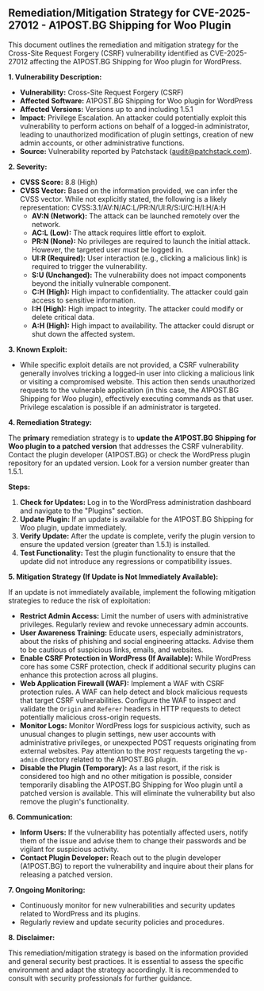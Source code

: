## Remediation/Mitigation Strategy for CVE-2025-27012 - A1POST.BG Shipping for Woo Plugin

This document outlines the remediation and mitigation strategy for the Cross-Site Request Forgery (CSRF) vulnerability identified as CVE-2025-27012 affecting the A1POST.BG Shipping for Woo plugin for WordPress.

**1. Vulnerability Description:**

*   **Vulnerability:** Cross-Site Request Forgery (CSRF)
*   **Affected Software:** A1POST.BG Shipping for Woo plugin for WordPress
*   **Affected Versions:** Versions up to and including 1.5.1
*   **Impact:** Privilege Escalation.  An attacker could potentially exploit this vulnerability to perform actions on behalf of a logged-in administrator, leading to unauthorized modification of plugin settings, creation of new admin accounts, or other administrative functions.
*   **Source:** Vulnerability reported by Patchstack (audit@patchstack.com).

**2. Severity:**

*   **CVSS Score:** 8.8 (High)
*   **CVSS Vector:** Based on the information provided, we can infer the CVSS vector.  While not explicitly stated, the following is a likely representation: CVSS:3.1/AV:N/AC:L/PR:N/UI:R/S:U/C:H/I:H/A:H
    *   **AV:N (Network):** The attack can be launched remotely over the network.
    *   **AC:L (Low):** The attack requires little effort to exploit.
    *   **PR:N (None):** No privileges are required to launch the initial attack.  However, the targeted user *must* be logged in.
    *   **UI:R (Required):** User interaction (e.g., clicking a malicious link) is required to trigger the vulnerability.
    *   **S:U (Unchanged):**  The vulnerability does not impact components beyond the initially vulnerable component.
    *   **C:H (High):**  High impact to confidentiality. The attacker could gain access to sensitive information.
    *   **I:H (High):** High impact to integrity. The attacker could modify or delete critical data.
    *   **A:H (High):** High impact to availability. The attacker could disrupt or shut down the affected system.

**3. Known Exploit:**

*   While specific exploit details are not provided, a CSRF vulnerability generally involves tricking a logged-in user into clicking a malicious link or visiting a compromised website. This action then sends unauthorized requests to the vulnerable application (in this case, the A1POST.BG Shipping for Woo plugin), effectively executing commands as that user.  Privilege escalation is possible if an administrator is targeted.

**4. Remediation Strategy:**

The **primary** remediation strategy is to **update the A1POST.BG Shipping for Woo plugin to a patched version** that addresses the CSRF vulnerability.  Contact the plugin developer (A1POST.BG) or check the WordPress plugin repository for an updated version.  Look for a version number greater than 1.5.1.

**Steps:**

1.  **Check for Updates:**  Log in to the WordPress administration dashboard and navigate to the "Plugins" section.
2.  **Update Plugin:**  If an update is available for the A1POST.BG Shipping for Woo plugin, update immediately.
3.  **Verify Update:** After the update is complete, verify the plugin version to ensure the updated version (greater than 1.5.1) is installed.
4.  **Test Functionality:**  Test the plugin functionality to ensure that the update did not introduce any regressions or compatibility issues.

**5. Mitigation Strategy (If Update is Not Immediately Available):**

If an update is not immediately available, implement the following mitigation strategies to reduce the risk of exploitation:

*   **Restrict Admin Access:** Limit the number of users with administrative privileges. Regularly review and revoke unnecessary admin accounts.
*   **User Awareness Training:** Educate users, especially administrators, about the risks of phishing and social engineering attacks. Advise them to be cautious of suspicious links, emails, and websites.
*   **Enable CSRF Protection in WordPress (If Available):** While WordPress core has some CSRF protection, check if additional security plugins can enhance this protection across all plugins.
*   **Web Application Firewall (WAF):** Implement a WAF with CSRF protection rules. A WAF can help detect and block malicious requests that target CSRF vulnerabilities.  Configure the WAF to inspect and validate the `Origin` and `Referer` headers in HTTP requests to detect potentially malicious cross-origin requests.
*   **Monitor Logs:**  Monitor WordPress logs for suspicious activity, such as unusual changes to plugin settings, new user accounts with administrative privileges, or unexpected POST requests originating from external websites.  Pay attention to the `POST` requests targeting the `wp-admin` directory related to the A1POST.BG plugin.
*   **Disable the Plugin (Temporary):**  As a last resort, if the risk is considered too high and no other mitigation is possible, consider temporarily disabling the A1POST.BG Shipping for Woo plugin until a patched version is available. This will eliminate the vulnerability but also remove the plugin's functionality.

**6. Communication:**

*   **Inform Users:**  If the vulnerability has potentially affected users, notify them of the issue and advise them to change their passwords and be vigilant for suspicious activity.
*   **Contact Plugin Developer:**  Reach out to the plugin developer (A1POST.BG) to report the vulnerability and inquire about their plans for releasing a patched version.

**7. Ongoing Monitoring:**

*   Continuously monitor for new vulnerabilities and security updates related to WordPress and its plugins.
*   Regularly review and update security policies and procedures.

**8. Disclaimer:**

This remediation/mitigation strategy is based on the information provided and general security best practices. It is essential to assess the specific environment and adapt the strategy accordingly.  It is recommended to consult with security professionals for further guidance.